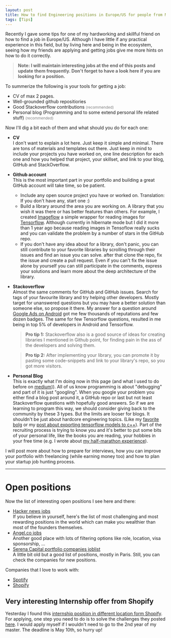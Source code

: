 ```yaml
---
layout: post
title: How to find Engineering positions in Europe/US for people from MENA + interesting positions
tags: [Tips]
---
```


<style type="text/css">
  .gray {
    color: gray;
  }
</style>

Recently I gave some tips for one of my hardworking and skillful friend on how to find a job in Europe/US. Although I have little if any practical experience in this field, but by living here and being in the ecosystem, seeing how my friends are applying and getting jobs give me more hints on how to do it correctly.

> **Note: I will maintain interesting jobs at the end of this posts and update them frequently. Don't forget to have a look here if you are looking for a position.**

To summerize the following is your tools for getting a job:

- CV of max 2 pages.
- Well-grounded github repositiories
- Good Stackoverflow contributions <small class="gray"> (recommended) </small>
- Personal blog (Programming and to some extend personal life related stuff) <small class="gray"> (recommended) </small>

Now I'll dig a bit each of them and what should you do for each one:

- **CV** <br>
  I don't want to explain a lot here. Just keep it simple and minimal. There are tons of materials and templates out there. Just keep in mind to include your projects you have worked on, one line description for each one and how you helped that project, your skillset, and link to your blog, GitHub and StackOverflow.
- **Github account** <br>
  <amp-img width="600" height="80" layout="responsive" src="/assets/images/20170507/imageflow.png"></amp-img>
  This is the most important part in your portfolio and building a great GitHub account will take time, so be patient. <br>
  - Include any open source project you have or worked on. Translation: If you don't have any, start one :)
  - Build a library around the area you are working on. A library that you wish it was there or has better features than others. For example, I created [Imageflow](https://github.com/HamedMP/ImageFlow) a simple wrapper for reading images for [Tensorflow](https://tensorflow.org). Although currently in hibernate mode but I did it more than 1 year ago because reading images in Tensoflow really sucks and you can validate the problem by a number of stars in the GitHub repo.
  - If you don't have any idea about for a library, don't panic, you can still contribute to your favorite libraries by scrolling through their issues and find an issue you can solve. after that clone the repo, fix the issue and create a pull request. Even if you can't fix the issue alone by yourself you can still participate in the comments, express your solutions and learn more about the deep architecture of the library.
- **Stackoverflow** <br>
  <amp-img width="600" height="300" layout="responsive" src="/assets/images/20170507/stackoverflow.png"></amp-img>
  Almost the same comments for GitHub and GitHub issues. Search for tags of your favourite library and try helping other developers. Mostly target for unanswered questions but you may have a better solution than someone else, so propose it there. My answer for a question around [Google Ads on Android](http://stackoverflow.com/questions/23337802/ad-size-and-ad-unit-id-must-be-set-before-loadad-is-called/23980933#23980933) got me few thousands of reputations and few dozen badges. The same for few Tensorflow questions, resulted in me being in top 5% of developers in Android and Tensorflow. <br>
  > **Pro tip 1:**  Stackoverflow also is a good source of ideas for creating libraries I mentioned in Github point, for finding pain in the ass of the developers and solving them.

  > **Pro tip 2:** After implementing your library, you can promote it by pasting some code-snippets and link to your library's repo, so you got more visitors.
- **Personal Blog** <br>
  <amp-img width="600" height="60" layout="responsive" src="/assets/images/20170507/medium.png"></amp-img>
  This is exactly what I'm doing now in this page (and what I used to do before on [medium](https://medium.com/@hamedmp))). All of us know programming is about "debugging" and part of it is just "googling". When you google your problem you either find a blog post around it, a GitHub repo or last but not least Stackoverflow questions with hopefully good answers. So if we are learning to program this way, we should consider giving back to the community by these 3 types. But the limits are looser for blogs. It shouldn't be just about hardcore engineering topics. (Like my [favorite bolg](http://colah.github.io) or my [post about exporting tensorflow models to c++](https://medium.com/@hamedmp/exporting-trained-tensorflow-models-to-c-the-right-way-cf24b609d183)). Part of the recruiting process is trying to know you and it's better to put some bits of your personal life, like the books you are reading, your hobbies in your free time (e.g. I wrote about [my half-marathon experience](https://medium.com/@hamedmp/what-i-learnt-by-training-for-marathon-1f2090c9adb6)).

I will post more about how to prepare for interviews, how you can improve your portfolio with freelancing (while earning money too) and how to plan your startup job hunting process.

---

# Open positions
Now the list of interesting open positions I see here and there:

- [Hacker news jobs](https://news.ycombinator.com/jobs) <br>
  If you believe in yourself, here's the list of most challenging and most rewarding positions in the world which can make you wealthier than most of the founders themselves.
- [Angel.co jobs](https://angel.co/jobs) <br>
  Another good place with lots of filtering options like role, location, visa sponsorship, ...
- [Serena Capital portfolio companies joblist](https://blog.serenacapital.com/147-awesome-jobs-at-serena-capital-c06e62dfb3b4) <br>
  A little bit old but a good list of positions, mostly in Paris. Still, you can check the companies for new positions.

Companies that I love to work with:
- [Spotify](https://www.spotifyjobs.com/search-jobs/#category=software-engineering)
- [Shopify](https://www.shopify.com/careers)

## Very interesting Internship offer from Shopify
<amp-img width="600" height="300" layout="responsive" src="/assets/images/20170507/shopify.png"></amp-img>
Yesterday I found this [internship position in different location form Shopify](https://www.shopify.com/careers/developer-intern-fall-2017-af6eb8).
For applying, one step you need to do is to solve the challenges they posted [here](https://docs.google.com/document/d/1PqR2Hc-aDpnYSXFWwQVKEZ03c8PV_iBZDcnfgUxp7Sk/edit). I would apply myself if I wouldn't need to go to the 2nd year of my master. The deadline is May 10th, so hurry up!
